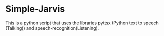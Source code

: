 # Simple-Jarvis
This is a python script that uses the libraries pyttsx (Python text to speech (Talking)) and speech-recognition(Listening).

